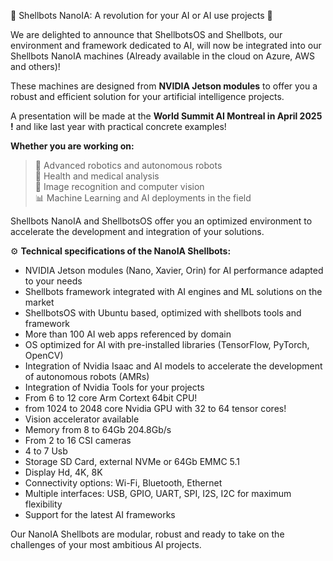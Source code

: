 🚀 Shellbots NanoIA: A revolution for your AI or AI use projects 🤖

We are delighted to announce that ShellbotsOS and Shellbots, our environment and framework dedicated to AI, will now be integrated into our Shellbots NanoIA machines (Already available in the cloud on Azure, AWS and others)!

These machines are designed from **NVIDIA Jetson modules** to offer you a robust and efficient solution for your artificial intelligence projects.

A presentation will be made at the **World Summit AI Montreal in April 2025 !** and like last year with practical concrete examples!

**Whether you are working on:**   
>🤖 Advanced robotics and autonomous robots   
>🏥 Health and medical analysis   
>📸 Image recognition and computer vision   
>📊 Machine Learning and AI deployments in the field   

Shellbots NanoIA and ShellbotsOS offer you an optimized environment to accelerate the development and integration of your solutions.

⚙️ **Technical specifications of the NanoIA Shellbots:**
- NVIDIA Jetson modules (Nano, Xavier, Orin) for AI performance adapted to your needs
- Shellbots framework integrated with AI engines and ML solutions on the market
- ShellbotsOS with Ubuntu based, optimized with shellbots tools and framework
- More than 100 AI web apps referenced by domain
- OS optimized for AI with pre-installed libraries (TensorFlow, PyTorch, OpenCV)
- Integration of Nvidia Isaac and AI models to accelerate the development of autonomous robots (AMRs)
- Integration of Nvidia Tools for your projects
- From 6 to 12 core Arm Cortext 64bit CPU!
- from 1024 to 2048 core Nvidia GPU with 32 to 64 tensor cores!
- Vision accelerator available
- Memory from 8 to 64Gb 204.8Gb/s
- From 2 to 16 CSI cameras
- 4 to 7 Usb
- Storage SD Card, external NVMe or 64Gb EMMC 5.1
- Display Hd, 4K, 8K
- Connectivity options: Wi-Fi, Bluetooth, Ethernet
- Multiple interfaces: USB, GPIO, UART, SPI, I2S, I2C for maximum flexibility
- Support for the latest AI frameworks

Our NanoIA Shellbots are modular, robust and ready to take on the challenges of your most ambitious AI projects.
